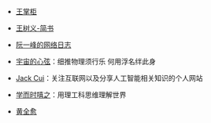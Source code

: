 - [王掌柜](https://since1989.org/)  

- [王树义-简书](https://www.jianshu.com/u/7618ab4a30e4) 

- [阮一峰的网络日志](http://www.ruanyifeng.com/blog/)

- [宇宙的心弦](https://www.physixfan.com/)：细推物理须行乐 何用浮名绊此身 

- [Jack Cui](https://cuijiahua.com)：关注互联网以及分享人工智能相关知识的个人网站  

- [学而时嘻之](https://www.geekonomics10000.com/)：用理工科思维理解世界

- [黄全愈](http://blog.sina.com.cn/s/articlelist_1222838993_0_1.html)

[]()
[]()
[]()